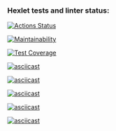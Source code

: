 ### Hexlet tests and linter status:

[![Actions Status](https://github.com/dzhalilovmikhail/frontend-project-44/workflows/hexlet-check/badge.svg)](https://github.com/dzhalilovmikhail/frontend-project-44/actions)

[![Maintainability](https://api.codeclimate.com/v1/badges/ef4f2012545c5529a19c/maintainability)](https://codeclimate.com/github/dzhalilovmikhail/frontend-project-44/maintainability)

[![Test Coverage](https://api.codeclimate.com/v1/badges/ef4f2012545c5529a19c/test_coverage)](https://codeclimate.com/github/dzhalilovmikhail/frontend-project-44/test_coverage)

[![asciicast](https://asciinema.org/a/559532.svg)](https://asciinema.org/a/559532)

[![asciicast](https://asciinema.org/a/559553.svg)](https://asciinema.org/a/559553)

[![asciicast](https://asciinema.org/a/561235.svg)](https://asciinema.org/a/561235)

[![asciicast](https://asciinema.org/a/561278.svg)](https://asciinema.org/a/561278)

[![asciicast](https://asciinema.org/a/561286.svg)](https://asciinema.org/a/561286)